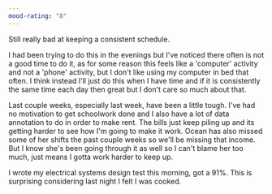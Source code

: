 ```yaml
---
mood-rating: "8"
---
```

Still really bad at keeping a consistent schedule.

I had been trying to do this in the evenings but I've noticed there often is not a good time to do it, as for some reason this feels like a 'computer' activity and not a 'phone' activity, but I don't like using my computer in bed that often. I think instead I'll just do this when I have time and if it is consistently the same time each day then great but I don't care so much about that.

Last couple weeks, especially last week, have been a little tough. I've had no motivation to get schoolwork done and I also have a lot of data annotation to do in order to make rent. The bills just keep piling up and its getting harder to see how I'm going to make it work. Ocean has also missed some of her shifts the past couple weeks so we'll be missing that income. But I know she's been going through it as well so I can't blame her too much, just means I gotta work harder to keep up.

I wrote my electrical systems design test this morning, got a 91%. This is surprising considering last night I felt I was cooked. 